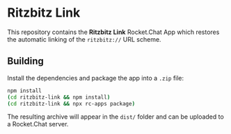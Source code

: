 # Ritzbitz Link

This repository contains the **Ritzbitz Link** Rocket.Chat App which restores the automatic linking of the `ritzbitz://` URL scheme.

## Building

Install the dependencies and package the app into a `.zip` file:

```bash
npm install
(cd ritzbitz-link && npm install)
(cd ritzbitz-link && npx rc-apps package)
```

The resulting archive will appear in the `dist/` folder and can be uploaded to a Rocket.Chat server.

